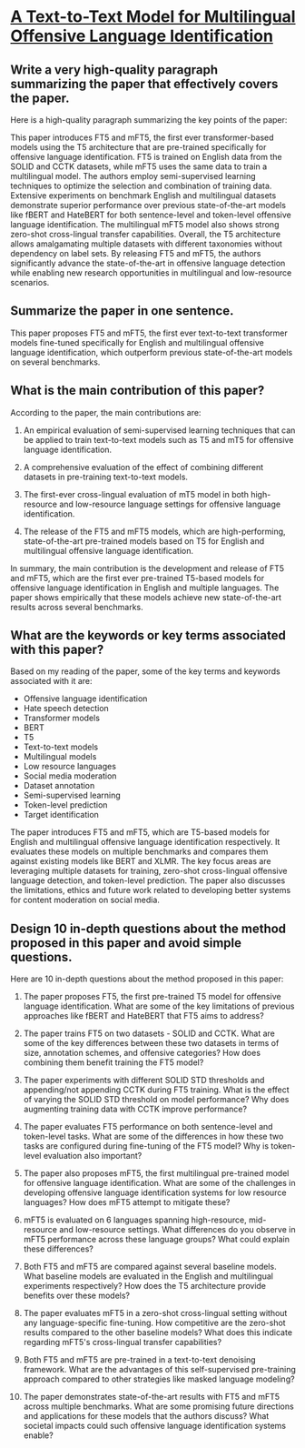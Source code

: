# [A Text-to-Text Model for Multilingual Offensive Language Identification](https://arxiv.org/abs/2312.03379)

## Write a very high-quality paragraph summarizing the paper that effectively covers the paper.

 Here is a high-quality paragraph summarizing the key points of the paper:

This paper introduces FT5 and mFT5, the first ever transformer-based models using the T5 architecture that are pre-trained specifically for offensive language identification. FT5 is trained on English data from the SOLID and CCTK datasets, while mFT5 uses the same data to train a multilingual model. The authors employ semi-supervised learning techniques to optimize the selection and combination of training data. Extensive experiments on benchmark English and multilingual datasets demonstrate superior performance over previous state-of-the-art models like fBERT and HateBERT for both sentence-level and token-level offensive language identification. The multilingual mFT5 model also shows strong zero-shot cross-lingual transfer capabilities. Overall, the T5 architecture allows amalgamating multiple datasets with different taxonomies without dependency on label sets. By releasing FT5 and mFT5, the authors significantly advance the state-of-the-art in offensive language detection while enabling new research opportunities in multilingual and low-resource scenarios.


## Summarize the paper in one sentence.

 This paper proposes FT5 and mFT5, the first ever text-to-text transformer models fine-tuned specifically for English and multilingual offensive language identification, which outperform previous state-of-the-art models on several benchmarks.


## What is the main contribution of this paper?

 According to the paper, the main contributions are:

1. An empirical evaluation of semi-supervised learning techniques that can be applied to train text-to-text models such as T5 and mT5 for offensive language identification.

2. A comprehensive evaluation of the effect of combining different datasets in pre-training text-to-text models. 

3. The first-ever cross-lingual evaluation of mT5 model in both high-resource and low-resource language settings for offensive language identification.

4. The release of the FT5 and mFT5 models, which are high-performing, state-of-the-art pre-trained models based on T5 for English and multilingual offensive language identification.

In summary, the main contribution is the development and release of FT5 and mFT5, which are the first ever pre-trained T5-based models for offensive language identification in English and multiple languages. The paper shows empirically that these models achieve new state-of-the-art results across several benchmarks.


## What are the keywords or key terms associated with this paper?

 Based on my reading of the paper, some of the key terms and keywords associated with it are:

- Offensive language identification
- Hate speech detection 
- Transformer models
- BERT
- T5
- Text-to-text models
- Multilingual models
- Low resource languages
- Social media moderation
- Dataset annotation
- Semi-supervised learning
- Token-level prediction
- Target identification

The paper introduces FT5 and mFT5, which are T5-based models for English and multilingual offensive language identification respectively. It evaluates these models on multiple benchmarks and compares them against existing models like BERT and XLMR. The key focus areas are leveraging multiple datasets for training, zero-shot cross-lingual offensive language detection, and token-level prediction. The paper also discusses the limitations, ethics and future work related to developing better systems for content moderation on social media.


## Design 10 in-depth questions about the method proposed in this paper and avoid simple questions.

 Here are 10 in-depth questions about the method proposed in this paper:

1. The paper proposes FT5, the first pre-trained T5 model for offensive language identification. What are some of the key limitations of previous approaches like fBERT and HateBERT that FT5 aims to address?

2. The paper trains FT5 on two datasets - SOLID and CCTK. What are some of the key differences between these two datasets in terms of size, annotation schemes, and offensive categories? How does combining them benefit training the FT5 model?

3. The paper experiments with different SOLID STD thresholds and appending/not appending CCTK during FT5 training. What is the effect of varying the SOLID STD threshold on model performance? Why does augmenting training data with CCTK improve performance? 

4. The paper evaluates FT5 performance on both sentence-level and token-level tasks. What are some of the differences in how these two tasks are configured during fine-tuning of the FT5 model? Why is token-level evaluation also important?

5. The paper also proposes mFT5, the first multilingual pre-trained model for offensive language identification. What are some of the challenges in developing offensive language identification systems for low resource languages? How does mFT5 attempt to mitigate these?

6. mFT5 is evaluated on 6 languages spanning high-resource, mid-resource and low-resource settings. What differences do you observe in mFT5 performance across these language groups? What could explain these differences?

7. Both FT5 and mFT5 are compared against several baseline models. What baseline models are evaluated in the English and multilingual experiments respectively? How does the T5 architecture provide benefits over these models?

8. The paper evaluates mFT5 in a zero-shot cross-lingual setting without any language-specific fine-tuning. How competitive are the zero-shot results compared to the other baseline models? What does this indicate regarding mFT5's cross-lingual transfer capabilities?

9. Both FT5 and mFT5 are pre-trained in a text-to-text denoising framework. What are the advantages of this self-supervised pre-training approach compared to other strategies like masked language modeling?

10. The paper demonstrates state-of-the-art results with FT5 and mFT5 across multiple benchmarks. What are some promising future directions and applications for these models that the authors discuss? What societal impacts could such offensive language identification systems enable?
